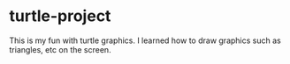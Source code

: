 # turtle-project
This is my fun with turtle graphics.  I learned how to draw graphics such as triangles, etc on the screen.
